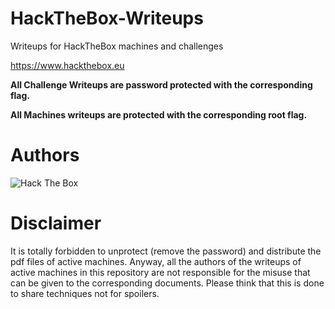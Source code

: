 # HackTheBox-Writeups
Writeups for HackTheBox machines and challenges

https://www.hackthebox.eu

**All Challenge Writeups are password protected with the corresponding flag.**

**All Machines writeups are protected with the corresponding root flag.**

# Authors
![Hack The Box](https://www.hackthebox.eu/badge/image/193753)

# Disclaimer
It is totally forbidden to unprotect (remove the password) and distribute the pdf files of active machines. Anyway, all the authors of the writeups of active machines in this repository are not responsible for the misuse that can be given to the corresponding documents. Please think that this is done to share techniques not for spoilers.

